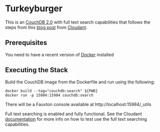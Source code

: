 # Turkeyburger
This is an [CouchDB 2.0](http://couchdb.apache.org/) with full text search capabilities that follows the steps from this [blog post](https://cloudant.com/blog/enable-full-text-search-in-apache-couchdb/#.Vly24SCrQbV) from [Cloudant](https://cloudant.com/).

## Prerequisites
You need to have a recent version of [Docker](https://www.docker.com/) installed

## Executing the Stack

Build the CouchDB image from the Dockerfile and run using the following:
```
docker build --tag="couchdb:search" ${PWD}
docker run -p 15984:15984 couchdb:search
```

There will be a Fauxton console available at http://localhost:15984/_utils

Full text searching is enabled and fully functional.  See the Cloudant [documentation](https://cloudant.com/for-developers/search/) for more info on how to test use the full text searching capabilities.
